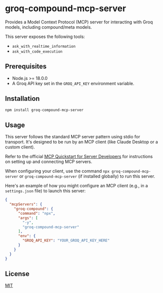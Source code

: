 # groq-compound-mcp-server

Provides a Model Context Protocol (MCP) server for interacting with Groq models, including compound/meta models.

This server exposes the following tools:
*   `ask_with_realtime_information`
*   `ask_with_code_execution`

## Prerequisites

*   Node.js >= 18.0.0
*   A Groq API key set in the `GROQ_API_KEY` environment variable.

## Installation

```bash
npm install groq-compound-mcp-server
```

## Usage

This server follows the standard MCP server pattern using stdio for transport. It's designed to be run by an MCP client (like Claude Desktop or a custom client).

Refer to the official [MCP Quickstart for Server Developers](https://modelcontextprotocol.io/quickstart/server) for instructions on setting up and connecting MCP servers.

When configuring your client, use the command `npx groq-compound-mcp-server` or `groq-compound-mcp-server` (if installed globally) to run this server.

Here's an example of how you might configure an MCP client (e.g., in a `settings.json` file) to launch this server:

```json
{
  "mcpServers": {
    "groq-compound": {
      "command": "npx",
      "args": [
        "-y",
        "groq-compound-mcp-server"
      ],
      "env": {
        "GROQ_API_KEY": "YOUR_GROQ_API_KEY_HERE"
      }
    }
  }
}
```

## License

[MIT](LICENSE) 
